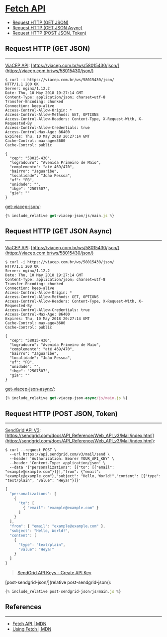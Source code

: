 # [Fetch API](https://developer.mozilla.org/en-US/docs/Web/API/Fetch_API)

* [Request HTTP (GET JSON)](#request-http-get-json)
* [Request HTTP (GET JSON Async)](#request-http-get-json-async)
* [Request HTTP (POST JSON, Token)](#request-http-post-json-token)

## Request HTTP (GET JSON)
---

[ViaCEP API](https://viacep.com.br/): [https://viacep.com.br/ws/58015430/json/](https://viacep.com.br/ws/58015430/json/)
```
$ curl -i https://viacep.com.br/ws/58015430/json/
HTTP/1.1 200 OK
Server: nginx/1.12.2
Date: Thu, 10 May 2018 19:27:14 GMT
Content-Type: application/json; charset=utf-8
Transfer-Encoding: chunked
Connection: keep-alive
Access-Control-Allow-Origin: *
Access-Control-Allow-Methods: GET, OPTIONS
Access-Control-Allow-Headers: Content-Type, X-Request-With, X-Requested-By
Access-Control-Allow-Credentials: true
Access-Control-Max-Age: 86400
Expires: Thu, 10 May 2018 20:27:14 GMT
Cache-Control: max-age=3600
Cache-Control: public

{
  "cep": "58015-430",
  "logradouro": "Avenida Primeiro de Maio",
  "complemento": "até 469/470",
  "bairro": "Jaguaribe",
  "localidade": "João Pessoa",
  "uf": "PB",
  "unidade": "",
  "ibge": "2507507",
  "gia": ""
}
```

[get-viacep-json/](get-viacep-json/):
```js
{% include_relative get-viacep-json/js/main.js %}
```

## Request HTTP (GET JSON Async)
---

[ViaCEP API](https://viacep.com.br/): [https://viacep.com.br/ws/58015430/json/](https://viacep.com.br/ws/58015430/json/)
```
$ curl -i https://viacep.com.br/ws/58015430/json/
HTTP/1.1 200 OK
Server: nginx/1.12.2
Date: Thu, 10 May 2018 19:27:14 GMT
Content-Type: application/json; charset=utf-8
Transfer-Encoding: chunked
Connection: keep-alive
Access-Control-Allow-Origin: *
Access-Control-Allow-Methods: GET, OPTIONS
Access-Control-Allow-Headers: Content-Type, X-Request-With, X-Requested-By
Access-Control-Allow-Credentials: true
Access-Control-Max-Age: 86400
Expires: Thu, 10 May 2018 20:27:14 GMT
Cache-Control: max-age=3600
Cache-Control: public

{
  "cep": "58015-430",
  "logradouro": "Avenida Primeiro de Maio",
  "complemento": "até 469/470",
  "bairro": "Jaguaribe",
  "localidade": "João Pessoa",
  "uf": "PB",
  "unidade": "",
  "ibge": "2507507",
  "gia": ""
}
```

[get-viacep-json-async/](get-viacep-json-async/):
```js
{% include_relative get-viacep-json-async/js/main.js %}
```

## Request HTTP (POST JSON, Token)
---

[SendGrid API V3](https://sendgrid.com/docs/API_Reference/Web_API_v3/index.html): [https://sendgrid.com/docs/API_Reference/Web_API_v3/Mail/index.html](https://sendgrid.com/docs/API_Reference/Web_API_v3/Mail/index.html):
```
$ curl --request POST \
  --url https://api.sendgrid.com/v3/mail/send \
  --header 'Authorization: Bearer YOUR_API_KEY' \
  --header 'Content-Type: application/json' \
  --data '{"personalizations": [{"to": [{"email": "example@example.com"}]}],"from": {"email": "example@example.com"},"subject": "Hello, World!","content": [{"type": "text/plain", "value": "Heya!"}]}'
```

```js
{
  "personalizations": [
    {
      "to": [
        { "email": "example@example.com" }
      ]
    }
  ],
  "from": { "email": "example@example.com" },
  "subject": "Hello, World!",
  "content": [
    {
      "type": "text/plain",
      "value": "Heya!"
    }
  ]
}
```

> [SendGrid API Keys - Create API Key](https://app.sendgrid.com/settings/api_keys)

[post-sendgrid-json/](relative post-sendgrid-json/):
```js
{% include_relative post-sendgrid-json/js/main.js %}
```

## References
---

* [Fetch API \| MDN](https://developer.mozilla.org/en-US/docs/Web/API/Fetch_API)
* [Using Fetch \| MDN](https://developer.mozilla.org/en-US/docs/Web/API/Fetch_API/Using_Fetch)